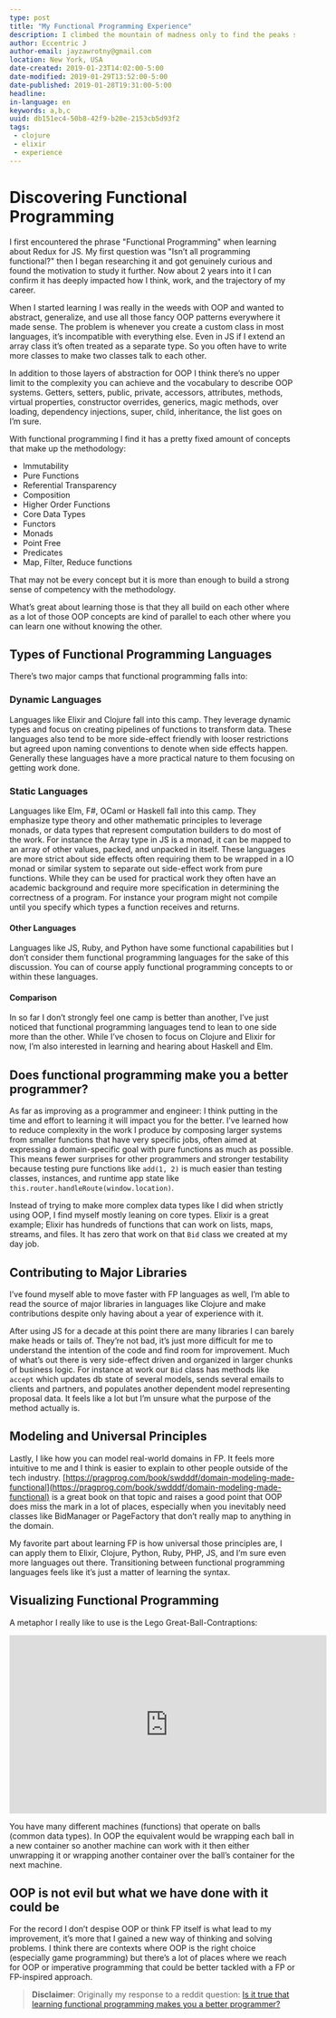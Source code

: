 ```yaml
---
type: post
title: "My Functional Programming Experience"
description: I climbed the mountain of madness only to find the peaks smell a lot like functional programming.
author: Eccentric J
author-email: jayzawrotny@gmail.com
location: New York, USA
date-created: 2019-01-23T14:02:00-5:00
date-modified: 2019-01-29T13:52:00-5:00
date-published: 2019-01-28T19:31:00-5:00
headline:
in-language: en
keywords: a,b,c
uuid: db151ec4-50b8-42f9-b20e-2153cb5d93f2
tags:
 - clojure
 - elixir
 - experience
---
```

# Discovering Functional Programming

I first encountered the phrase "Functional Programming" when learning about Redux for JS. My first question was "Isn’t all programming functional?" then I began researching it and got genuinely curious and found the motivation to study it further. Now about 2 years into it I can confirm it has deeply impacted how I think, work, and the trajectory of my career.

When I started learning I was really in the weeds with OOP and wanted to abstract, generalize, and use all those fancy OOP patterns everywhere it made sense. The problem is whenever you create a custom class in most languages, it’s incompatible with everything else. Even in JS if I extend an array class it’s often treated as a separate type. So you often have to write more classes to make two classes talk to each other.

In addition to those layers of abstraction for OOP I think there’s no upper limit to the complexity you can achieve and the vocabulary to describe OOP systems. Getters, setters, public, private, accessors, attributes, methods, virtual properties, constructor overrides, generics, magic methods, over loading, dependency injections, super, child,  inheritance, the list goes on I’m sure.

With functional programming I find it has a pretty fixed amount of concepts that make up the methodology:

* Immutability
* Pure Functions
* Referential Transparency
* Composition
* Higher Order Functions
* Core Data Types
* Functors
* Monads
* Point Free
* Predicates
* Map, Filter, Reduce functions

That may not be every concept but it is more than enough to build a strong sense of competency with the methodology.

What’s great about learning those is that they all build on each other where as a lot of those OOP concepts are kind of parallel to each other where you can learn one without knowing the other.

## Types of Functional Programming Languages

There’s two major camps that functional programming falls into:

### Dynamic Languages

Languages like Elixir and Clojure fall into this camp. They leverage dynamic types and focus on creating pipelines of functions to transform data. These languages also tend to be more side-effect friendly with looser restrictions but agreed upon naming conventions to denote when side effects happen. Generally these languages have a more practical nature to them focusing on getting work done.

### Static Languages

Languages like Elm, F#, OCaml or Haskell fall into this camp. They emphasize type theory and other mathematic principles to leverage monads, or data types that represent computation builders to do most of the work. For instance the Array type in JS is a monad, it can be mapped to an array of other values, packed, and unpacked in itself. These languages are more strict about side effects often requiring them to be wrapped in a IO monad or similar system to separate out side-effect work from pure functions. While they can be used for practical work they often have an academic background and require more specification in determining the correctness of a program. For instance your program might not compile until you specify which types a function receives and returns.

#### Other Languages

Languages like JS, Ruby, and Python have some functional capabilities but I don’t consider them functional programming languages for the sake of this discussion. You can of course apply functional programming concepts to or within these languages.

#### Comparison

In so far I don’t strongly feel one camp is better than another, I’ve just noticed that functional programming languages tend to lean to one side more than the other. While I’ve chosen to focus on Clojure and Elixir for now, I’m also interested in learning and hearing about Haskell and Elm.

## Does functional programming make you a better programmer?

As far as improving as a programmer and engineer: I think putting in the time and effort to learning it will impact you for the better. I’ve learned how to reduce complexity in the work I produce by composing larger systems from smaller functions that have very specific jobs, often aimed at expressing a domain-specific goal with pure functions as much as possible. This means fewer surprises for other programmers and stronger testability because testing pure functions like `add(1, 2)` is much easier than testing classes, instances, and runtime app state like `this.router.handleRoute(window.location)`.

Instead of trying to make more complex data types like I did when strictly using OOP, I find myself mostly leaning on core types. Elixir is a great example; Elixir has hundreds of functions that can work on lists, maps, streams, and files. It has zero that work on that `Bid` class we created at my day job.

## Contributing to Major Libraries

I’ve found myself able to move faster with FP languages as well, I’m able to read the source of major libraries in languages like Clojure and make contributions despite only having about a year of experience with it.

After using JS for a decade at this point there are many libraries I can barely make heads or tails of. They’re not bad, it’s just more difficult for me to understand the intention of the code and find room for improvement. Much of what’s out there is very side-effect driven and organized in larger chunks of business logic. For instance at work our `Bid` class has methods like `accept` which updates db state of several models, sends several emails to clients and partners, and populates another dependent model representing proposal data.  It feels like a lot but I’m unsure what the purpose of the method actually is.

## Modeling and Universal Principles

Lastly, I like how you can model real-world domains in FP. It feels more intuitive to me and I think is easier to explain to other people outside of the tech industry. [https://pragprog.com/book/swdddf/domain-modeling-made-functional](https://pragprog.com/book/swdddf/domain-modeling-made-functional) is a great book on that topic and raises a good point that OOP does miss the mark in a lot of places, especially when you inevitably need classes like BidManager or PageFactory that don’t really map to anything in the domain.

My favorite part about learning FP is how universal those principles are, I can apply them to Elixir, Clojure, Python, Ruby, PHP, JS, and I’m sure even more languages out there. Transitioning between functional programming languages feels like it’s just a matter of learning the syntax.

## Visualizing Functional Programming

A metaphor I really like to use is the Lego Great-Ball-Contraptions:
<iframe
  width="560"
  height="315"
  src="https://www.youtube.com/embed/Kp62YVtejiY"
  frameborder="0"
  allow="accelerometer; autoplay; encrypted-media; gyroscope; picture-in-picture"
  allowfullscreen></iframe>

You have many different machines (functions) that operate on balls (common data types). In OOP the equivalent would be wrapping each ball in a new container so another machine can work with it then either unwrapping it or wrapping another container over the ball’s container for the next machine.

## OOP is not evil but what we have done with it could be

For the record I don’t despise OOP or think FP itself is what lead to my improvement, it’s more that I gained a new way of thinking and solving problems. I think there are contexts where OOP is the right choice (especially game programming) but there’s a lot of places where we reach for OOP or imperative programming that could be better tackled with a FP or FP-inspired approach.

<blockquote class="disclaimer">

  **Disclaimer**: Originally my response to a reddit question:
  [Is it true that learning functional programming makes you a better programmer?](https://www.reddit.com/r/elixir/comments/ac7m4t/is_it_true_that_by_learning_functional_language/)

</blockquote>

